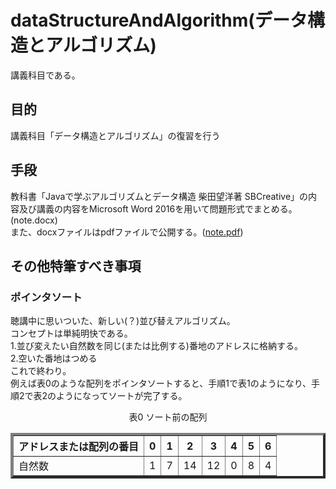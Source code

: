 ﻿# dataStructureAndAlgorithm(データ構造とアルゴリズム)
講義科目である。
## 目的
講義科目「データ構造とアルゴリズム」の復習を行う  
## 手段
教科書「Javaで学ぶアルゴリズムとデータ構造 柴田望洋著 SBCreative」の内容及び講義の内容をMicrosoft Word 2016を用いて問題形式でまとめる。(note.docx)  
また、docxファイルはpdfファイルで公開する。([note.pdf](https://github.com/17ec084/grade2-2/raw/master/dataStructureAndAlgorithm/note.pdf))
## その他特筆すべき事項

### ポインタソート
聴講中に思いついた、新しい(？)並び替えアルゴリズム。  
コンセプトは単純明快である。  
1.並び変えたい自然数を同じ(または比例する)番地のアドレスに格納する。  
2.空いた番地はつめる  
これで終わり。  
例えば表0のような配列をポインタソートすると、手順1で表1のようになり、手順2で表2のようになってソートが完了する。  
<Div Align="center">表0 ソート前の配列  
<table border=4 width=250 align=center>
  <tr>
    <th>アドレスまたは配列の番目</th>
    <th>0</th>
    <th>1</th>
    <th>2</th>
    <th>3</th>
    <th>4</th>
    <th>5</th>
    <th>6</th>
  </tr>
  <tr>
    <td>自然数</td>
    <td>1</td>
    <td>7</td>
    <td>14</td>
    <td>12</td>
    <td>0</td>
    <td>8</td>
    <td>4</td>
  </tr>
</table></Div> 
